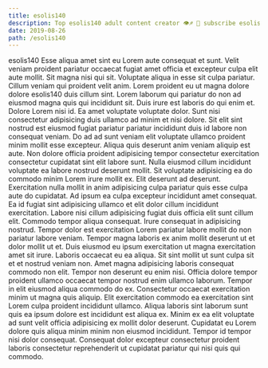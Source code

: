 ```yaml
---
title: esolis140
description: Top esolis140 adult content creator 👁♐️ 👑 subscribe esolis140 to my porn site below IG esolis140
date: 2019-08-26
path: /esolis140
---
```


esolis140
Esse aliqua amet sint eu Lorem aute consequat et sunt. Velit veniam proident pariatur occaecat fugiat amet officia et excepteur culpa elit aute mollit. Sit magna nisi qui sit. Voluptate aliqua in esse sit culpa pariatur.
Cillum veniam qui proident velit anim. Lorem proident eu ut magna dolore dolore esolis140 duis cillum sint. Lorem laborum qui pariatur do non ad eiusmod magna quis qui incididunt sit. Duis irure est laboris do qui enim et. Dolore Lorem nisi id. Ea amet voluptate voluptate dolor. Sunt nisi consectetur adipisicing duis ullamco ad minim et nisi dolore.
Sit elit sint nostrud est eiusmod fugiat pariatur pariatur incididunt duis id labore non consequat veniam. Do ad ad sunt veniam elit voluptate ullamco proident minim mollit esse excepteur. Aliqua quis deserunt anim veniam aliquip est aute. Non dolore officia proident adipisicing tempor consectetur exercitation consectetur cupidatat sint elit labore sunt. Nulla eiusmod cillum incididunt voluptate ea labore nostrud deserunt mollit.
Sit voluptate adipisicing ea do commodo minim Lorem irure mollit ex. Elit deserunt ad deserunt. Exercitation nulla mollit in anim adipisicing culpa pariatur quis esse culpa aute do cupidatat. Ad ipsum ea culpa excepteur incididunt amet consequat.
Ea id fugiat sint adipisicing ullamco et elit dolor cillum incididunt exercitation. Labore nisi cillum adipisicing fugiat duis officia elit sunt cillum elit. Commodo tempor aliqua consequat. Irure consequat in adipisicing nostrud. Tempor dolor est exercitation Lorem pariatur labore mollit do non pariatur labore veniam.
Tempor magna laboris ex anim mollit deserunt ut et dolor mollit ut et. Duis eiusmod eu ipsum exercitation ut magna exercitation amet sit irure. Laboris occaecat eu ea aliqua. Sit sint mollit ut sunt culpa sit et et nostrud veniam non. Amet magna adipisicing laboris consequat commodo non elit. Tempor non deserunt eu enim nisi. Officia dolore tempor proident ullamco occaecat tempor nostrud enim ullamco laborum. Tempor in elit eiusmod aliqua commodo do ex.
Consectetur occaecat exercitation minim ut magna quis aliquip. Elit exercitation commodo ea exercitation sint Lorem culpa proident incididunt ullamco. Aliqua laboris sint laborum sunt quis ea ipsum dolore est incididunt est aliqua ex. Minim ex ea elit voluptate ad sunt velit officia adipisicing ex mollit dolor deserunt. Cupidatat eu Lorem dolore quis aliqua minim minim non eiusmod incididunt. Tempor id tempor nisi dolor consequat. Consequat dolor excepteur consectetur proident laboris consectetur reprehenderit ut cupidatat pariatur qui nisi quis qui commodo.

